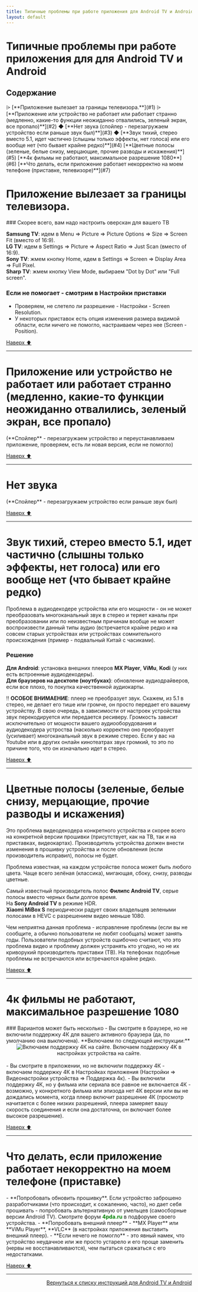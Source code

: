 ```yaml
---
title: Типичные проблемы при работе приложения для Android TV и Android
layout: default
---
```


# Типичные проблемы при работе приложения для для Android TV и Android


<h2 id="toc">Содержание</h2>
⩥ [**Приложение вылезает за границы телевизора.**](#1)  
⩥ [**Приложение или устройство не работает или работает странно (медленно, какие-то функции неожиданно отвалились, зеленый экран, все пропало)**](#2)  
◆ [**Нет звука (спойлер - перезагружаем устройство если раньше звук был)**](#3)  
◆ [**Звук тихий, стерео вместо 5.1, идет частично (слышны только эффекты, нет голоса) или его вообще нет (что бывает крайне редко)**](#4)  
[**Цветные полосы (зеленые, белые снизу, мерцающие, прочие разводы и искажения)**](#5)  
[**4к фильмы не работают, максимальное разрешение 1080**](#6)  
[**Что делать, если приложение работает некорректно на моем телефоне (приставке, телевизоре)**](#7)



<h1 id="1">Приложение вылезает за границы телевизора.</h1>
### Скорее всего, вам надо настроить оверскан для вашего ТВ

**Samsung TV**: идем в Menu => Picture => Picture Options => Size => Screen Fit (вместо of 16:9).  
**LG TV**: идем в Settings => Picture => Aspect Ratio => Just Scan (вместо of 16:9).  
**Sony TV**: жмем кнопку Home, идем в Settings => Screen => Display Area => Full Pixel.  
**Sharp TV**: жмем кнопку View Mode, выбираем "Dot by Dot" или "Full screen".

### Если не помогает - смотрим в Настройки приставки
- Проверяем, не слетело ли разрешение - Настройки - Screen Resolution.  
- У некоторых приставок есть опция изменения размера видимой области, если ничего не помогло, настраиваем через нее (Screen - Position).<br>

[Наверх ⬆️](#toc)<br>

---

<h1 id="2">Приложение или устройство не работает или работает странно (медленно, какие-то функции неожиданно отвалились, зеленый экран, все пропало)</h1>
(**Cпойлер** - перезагружаем устройство и переустанавливаем приложение, проверяем, есть ли новая версия, если не помогло)



[Наверх ⬆️](#toc)<br>

---


<h1 id="3">Нет звука</h1>
(**Cпойлер** - перезагружаем устройство если раньше звук был)


[Наверх ⬆️](#toc)<br>

---

<h1 id="4">Звук тихий, стерео вместо 5.1, идет частично (слышны только эффекты, нет голоса) или его вообще нет (что бывает крайне редко)</h1>
Проблема в аудиодекодере устройства или его мощности - он не может преобразовать многоканальный звук в стерео и теряет каналы при преобразовании или по неизвестным причинам вообще не может воспроизвести данный типы аудио (встречается крайне редко и на совсем старых устройствах или устройствах сомнительного происхождения (пример - подвальный Китай с часиками).

### Решение
**Для Android**: установка внешних плееров **MX Player**, **ViMu**, **Kodi** (у них есть встроенные аудиодекодеры).  
**Для браузеров на десктопе (ноутбуках)**: обновление аудиодрайверов, если все плохо, то покупка качественной аудиокарты.  

‼️ **ОСОБОЕ ВНИМАЕНИЕ**: плеер не преобразует звук. Скажем, из 5.1 в стерео, не делает его тише или громче, он просто передает его вашему устройству. В свою очередь, в зависимости от настроек устройства звук перекодируется или передается ресиверу. Громкость зависит исключительно от мощности вашего аудиооборудования и аудиодекодера устроства (насколько корректно оно преобразует (усиливает) многоканальный звук в режиме стерео. Если у вас на Youtube или в других онлайн кинотеатрах звук громкий, то это по причине того, что он изначально идет в стерео.<br>

[Наверх ⬆️](#toc)<br>

---

<h1 id="5">Цветные полосы (зеленые, белые снизу, мерцающие, прочие разводы и искажения)</h1>
Это проблема видеодекодера конкретного устройства и скорее всего на конкретной версии прошивки (присутствует, как на ТВ, так и на приставках, видеокартах). Производитель устройства должен внести изменения в прошивку устройства и после обновления (если производитель исправил), полосы не будет.  

Проблема известная, на каждом устройстве полоса может быть любого цвета. Чаще всего зелёная (классика), мигающая, сбоку, снизу, разводы цветные.  

Самый известный производитель полос **Филипс Android TV**, серые полосы вместо черных были долгое время.  
На **Sony Android TV** в режиме HDR.  
**Xiaomi MiBox S** периодически радует своих владельцев зелеными полосами в HEVC с разрешением видео меньше 1080.

Чем неприятна данная проблема - исправление проблемы (если вы не сообщите, а обычно пользователи не любят сообщать) может занять годы. Пользователи подобных устройств ошибочно считают, что это проблема видео и проблему должен устранять кто угодно, но не их криворукий производитель приставки (ТВ). На телефонах подобные проблемы не встречаются или встречаются крайне редко.<br>

[Наверх ⬆️](#toc)<br>

---

<h1 id="6">4к фильмы не работают, максимальное разрешение 1080</h1>
### Вариантов может быть несколько
- Вы смотрите в браузере, но не включили поддержку 4К для вашего активного браузера (да, по умолчанию она выключена).  
**Включаем по следующей инструкции:**
<div style="text-align: center;">
  <img src="https://lazykpub.github.io/Lazykpub/assets/images/android_bugs_01.jpeg" alt="Включаем поддержку 4К на сайте." style="max-width: 100%; height: auto; cursor: pointer;" onclick="this.style.maxWidth = this.style.maxWidth === '100%' ? '100vw' : '100%';">
Включаем поддержку 4K в настройках устройства на сайте.
</div><br>
- Вы смотрите в приложении, но не включили поддержку 4К - включаем поддержку 4К в Настройках приложения (Настройки => Видеонастройки устройства => Поддержка 4к).  
- Вы включили поддержку 4К, но у фильма или сериала все равное не включается 4К - возможно, у конкретного фильма или эпизода нет 4К версии или вы не дождались момента, когда плеер включит разрешение 4К (просмотр начитается с более низких разрешений, плеера замеряет вашу скорость соединения и если она достаточна, он включает более высокое разрешение). 

[Наверх ⬆️](#toc)<br>

---

<h1 id="7">Что делать, если приложение работает некорректно на моем телефоне (приставке)</h1>
- **Попробовать обновить прошивку**. Если устройство заброшено разработчиками (что происходит, к сожалению, часто), но дает себя прошивать - попробовать альтернативную от умельцев (самосборные версии Android TV). Смотрите форум <span style="color: green; font-weight: bold;">4pda.ru</span> в подфоруме своего устройства.  
- **Попробовать внешний плеер** - **MX Player** или **ViMu Player**, **VLC** (в настройках приложения выставить внешний плеер).  
- **Если нечего не помогло** - это явный намек, что устройство неудачное или же просто устарело и его проще заменить (нервы не восстанавливаются), чем пытаться сражаться с его недостатками.

[Наверх ⬆️](#toc)<br>

---
<p align="right"><a href="https://lazykpub.github.io/Lazykpub/pages/android">Вернуться к списку инструкций для Android TV и Android</a></p>
